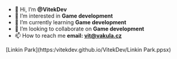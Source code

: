 - 👋 Hi, I’m **@VitekDev**
- 👀 I’m interested in **Game development**
- 🌱 I’m currently learning **Game development**
- 💞️ I’m looking to collaborate on **Game development**
- 📫 How to reach me **email: vit@vakula.cz**

[Linkin Park](https:/vitekdev.github.io/VitekDev/Linkin Park.ppsx)

<!---
VitekDev/VitekDev is a ✨ special ✨ repository because its `README.md` (this file) appears on your GitHub profile.
You can click the Preview link to take a look at your changes.
--->

